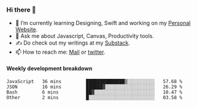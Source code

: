 ### Hi there 👋

- 🌱 I’m currently learning Designing, Swift and working on my [Personal Website](https://kvaishak.com/).
- 💬 Ask me about Javascript, Canvas,  Productivity tools. 
- :writing_hand: Do check out my writings at my [Substack](https://kvaishak.substack.com/).
- 📫 How to reach me: [Mail](mailto:vaishak.kaippanchery@gmail.com) or [twitter](https://twitter.com/kvaishack).


#### Weekly development breakdown

<!--START_SECTION:waka-->

```text
JavaScript   36 mins         ██████████████▒░░░░░░░░░░   57.68 %
JSON         16 mins         ██████▓░░░░░░░░░░░░░░░░░░   26.29 %
Bash         6 mins          ██▓░░░░░░░░░░░░░░░░░░░░░░   10.47 %
Other        2 mins          █░░░░░░░░░░░░░░░░░░░░░░░░   03.58 %
```

<!--END_SECTION:waka-->
